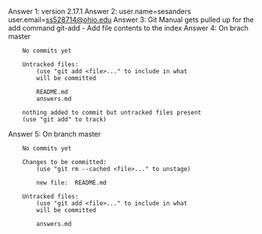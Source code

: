 Answer 1: 	version 2.17.1
Answer 2: 	user.name=sesanders
	  	user.email=ss528714@ohio.edu
Answer 3: 	Git Manual gets pulled up for the add command
	  	git-add - Add file contents to the index
Answer 4: 	On brach master
		
		No commits yet

		Untracked files:
			(use "git add <file>..." to include in what 
			will be committed

			README.md
			answers.md

		nothing added to commit but untracked files present 	
		(use "git add" to track)
Answer 5:	On branch master

		No commits yet

		Changes to be committed:
			(use "git rm --cached <file>..." to unstage)

			new file:  README.md

		Untracked files:
			(use "git add <file>..." to include in what 
			will be committed

			answers.md
